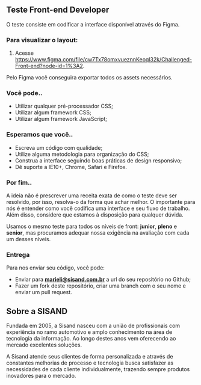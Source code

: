 

## Teste Front-end Developer

O teste consiste em codificar a interface disponível através do Figma.

### Para visualizar o layout:

1. Acesse https://www.figma.com/file/cw7Tx78omxvueznnKeoql32k/Challenged-Front-end?node-id=1%3A2.

Pelo Figma você conseguira exportar todos os assets necessários.

### Você pode..

* Utilizar qualquer pré-processador CSS; 
* Utilizar algum framework CSS;
* Utilizar algum framework JavaScript;

### Esperamos que você..

* Escreva um código com qualidade;
* Utilize alguma metodologia para organização do CSS;
* Construa a interface seguindo boas práticas de design responsivo;
* Dê suporte a IE10+, Chrome, Safari e Firefox.

### Por fim..

A ideia não é prescrever uma receita exata de como o teste deve ser resolvido, por isso, resolva-o da forma que achar melhor. O importante para nós é entender como você codifica uma interface e seu fluxo de trabalho. Além disso, considere que estamos à disposição para qualquer dúvida.

Usamos o mesmo teste para todos os níveis de front: **junior**, **pleno** e **senior**, mas procuramos adequar nossa exigência na avaliação com cada um desses níveis.

### Entrega

Para nos enviar seu código, você pode:

* Enviar para **marieli@sisand.com.br**  a url do seu repositório no Github;
* Fazer um fork deste repositório, criar uma branch com o seu nome e enviar um pull request.

## Sobre a SISAND

Fundada em 2005, a Sisand nasceu com a união de profissionais com experiência no ramo automotivo e amplo conhecimento na área de tecnologia da informação. Ao longo destes anos vem oferecendo ao mercado excelentes soluções.

A Sisand atende seus clientes de forma personalizada e através de constantes melhorias de processo e tecnologia busca satisfazer as necessidades de cada cliente individualmente, trazendo sempre produtos inovadores para o mercado.

